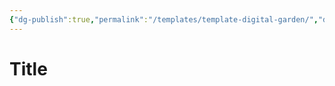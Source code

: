 ```yaml
---
{"dg-publish":true,"permalink":"/templates/template-digital-garden/","dgHomeLink":true,"dgPassFrontmatter":false}
---
```



# Title